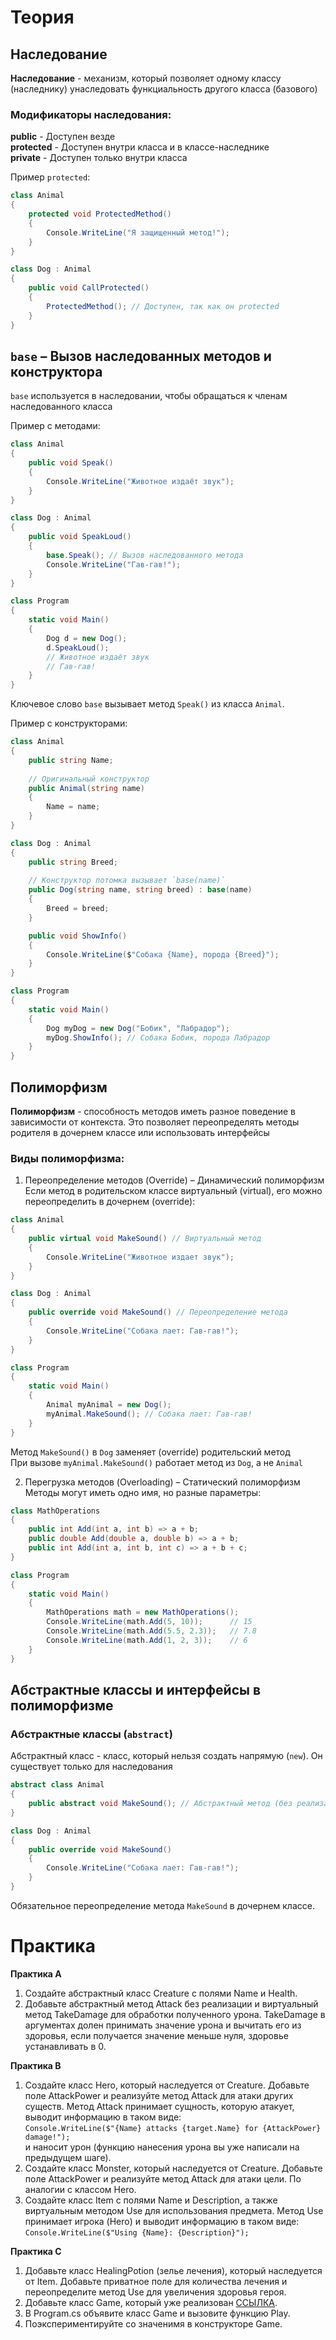 # Теория

## Наследование

**Наследование** - механизм, который позволяет одному классу (наследнику) унаследовать функциальность другого класса (базового)

### Модификаторы наследования:
**public** - Доступен везде\
**protected** - Доступен внутри класса и в классе-наследнике\
**private** - Доступен только внутри класса

Пример `protected`:
```csharp
class Animal
{
    protected void ProtectedMethod()
    {
        Console.WriteLine("Я защищенный метод!");
    }
}

class Dog : Animal
{
    public void CallProtected()
    {
        ProtectedMethod(); // Доступен, так как он protected
    }
}
```

## `base` – Вызов наследованных методов и конструктора

`base` используется в наследовании, чтобы обращаться к членам наследованного класса

Пример с методами:
```csharp
class Animal
{
    public void Speak()
    {
        Console.WriteLine("Животное издаёт звук");
    }
}

class Dog : Animal
{
    public void SpeakLoud()
    {
        base.Speak(); // Вызов наследованного метода
        Console.WriteLine("Гав-гав!");
    }
}

class Program
{
    static void Main()
    {
        Dog d = new Dog();
        d.SpeakLoud();
        // Животное издаёт звук
        // Гав-гав!
    }
}
```
Ключевое слово `base` вызывает метод `Speak()` из класса `Animal`.

Пример с конструкторами:
```csharp
class Animal
{
    public string Name;
    
    // Оригинальный конструктор
    public Animal(string name)
    {
        Name = name;
    }
}

class Dog : Animal
{
    public string Breed;
    
    // Конструктор потомка вызывает `base(name)`
    public Dog(string name, string breed) : base(name)
    {
        Breed = breed;
    }

    public void ShowInfo()
    {
        Console.WriteLine($"Собака {Name}, порода {Breed}");
    }
}

class Program
{
    static void Main()
    {
        Dog myDog = new Dog("Бобик", "Лабрадор");
        myDog.ShowInfo(); // Собака Бобик, порода Лабрадор
    }
}
```

## Полиморфизм

**Полиморфизм** - способность методов иметь разное поведение в зависимости от контекста. Это позволяет переопределять методы родителя в дочернем классе или использовать интерфейсы

### Виды полиморфизма:
1. Переопределение методов (Override) – Динамический полиморфизм\
Если метод в родительском классе виртуальный (virtual), его можно переопределить в дочернем (override):
```csharp
class Animal
{
    public virtual void MakeSound() // Виртуальный метод
    {
        Console.WriteLine("Животное издает звук");
    }
}

class Dog : Animal
{
    public override void MakeSound() // Переопределение метода
    {
        Console.WriteLine("Собака лает: Гав-гав!");
    }
}

class Program
{
    static void Main()
    {
        Animal myAnimal = new Dog();
        myAnimal.MakeSound(); // Собака лает: Гав-гав!
    }
}
```
Метод `MakeSound()` в `Dog` заменяет (override) родительский метод\
При вызове `myAnimal.MakeSound()` работает метод из `Dog`, а не `Animal`

2. Перегрузка методов (Overloading) – Статический полиморфизм
Методы могут иметь одно имя, но разные параметры:
```csharp
class MathOperations
{
    public int Add(int a, int b) => a + b;
    public double Add(double a, double b) => a + b;
    public int Add(int a, int b, int c) => a + b + c;
}

class Program
{
    static void Main()
    {
        MathOperations math = new MathOperations();
        Console.WriteLine(math.Add(5, 10));      // 15
        Console.WriteLine(math.Add(5.5, 2.3));   // 7.8
        Console.WriteLine(math.Add(1, 2, 3));    // 6
    }
}
```

## Абстрактные классы и интерфейсы в полиморфизме

### Абстрактные классы (`abstract`)
Абстрактный класс - класс, который нельзя создать напрямую (`new`). Он существует только для наследования
```csharp
abstract class Animal
{
    public abstract void MakeSound(); // Абстрактный метод (без реализации)
}

class Dog : Animal
{
    public override void MakeSound() 
    {
        Console.WriteLine("Собака лает: Гав-гав!");
    }
}
```
Обязательное переопределение метода `MakeSound` в дочернем классе.

# Практика

**Практика A**  

1. Создайте абстрактный класс Creature с полями Name и Health.
2. Добавьте абстрактный метод Attack без реализации и виртуальный метод TakeDamage для обработки полученного урона. TakeDamage в аргументах долен принимать значение урона и вычитать его из здоровья, если получается значение меньше нуля, здоровье устанавливать в 0.

**Практика B**

1. Создайте класс Hero, который наследуется от Creature. Добавьте поле AttackPower и реализуйте метод Attack для атаки других существ. Метод Attack принимает сущность, которую атакует, выводит информацию в таком виде:  
`Console.WriteLine($"{Name} attacks {target.Name} for {AttackPower} damage!");`  
и наносит урон (функцию нанесения урона вы уже написали на предыдущем шаге).
2. Создайте класс Monster, который наследуется от Creature. Добавьте поле AttackPower и реализуйте метод Attack для атаки цели. По аналогии с классом Hero.
3. Создайте класс Item с полями Name и Description, а также виртуальным методом Use для использования предмета. Метод Use принимает игрока (Hero) и выводит информацию в таком виде:  
`Console.WriteLine($"Using {Name}: {Description}");`

**Практика C**

1. Добавьте класс HealingPotion (зелье лечения), который наследуется от Item. Добавьте приватное поле для количества лечения и переопределите метод Use для увеличения здоровья героя.
2. Добавьте класс Game, который уже реализован [ССЫЛКА](PracticeC.cs).
3. В Program.cs объявите класс Game и вызовите функцию Play.
4. Поэкспериментируйте со значенимя в конструкторе Game.